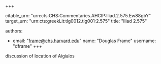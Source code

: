 +++


citable_urn: "urn:cts:CHS:Commentaries.AHCIP:Iliad.2.575.Ew88gbY"
target_urn: "urn:cts:greekLit:tlg0012.tlg001:2.575"
title: "Iliad 2.575"

authors:
- email: "frame@chs.harvard.edu"
  name: "Douglas Frame"
  username: "dframe"
+++

<p>discussion of location of Aigialos</p>